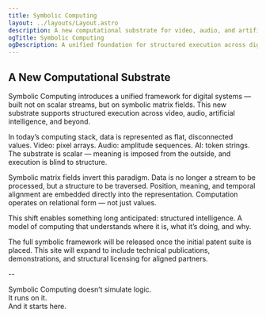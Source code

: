 ```yaml
---
title: Symbolic Computing
layout: ../layouts/Layout.astro
description: A new computational substrate for video, audio, and artificial intelligence — built on symbolic matrix fields.
ogTitle: Symbolic Computing
ogDescription: A unified foundation for structured execution across digital domains.
---
```


## A New Computational Substrate

Symbolic Computing introduces a unified framework for digital systems — built not on scalar streams, but on symbolic matrix fields. This new substrate supports structured execution across video, audio, artificial intelligence, and beyond.

In today’s computing stack, data is represented as flat, disconnected values. Video: pixel arrays. Audio: amplitude sequences. AI: token strings. The substrate is scalar — meaning is imposed from the outside, and execution is blind to structure.

Symbolic matrix fields invert this paradigm. Data is no longer a stream to be processed, but a structure to be traversed. Position, meaning, and temporal alignment are embedded directly into the representation. Computation operates on relational form — not just values.

This shift enables something long anticipated: structured intelligence. A model of computing that understands where it is, what it’s doing, and why.

The full symbolic framework will be released once the initial patent suite is placed. This site will expand to include technical publications, demonstrations, and structural licensing for aligned partners.

--

Symbolic Computing doesn’t simulate logic.  
It runs on it.  
And it starts here.


